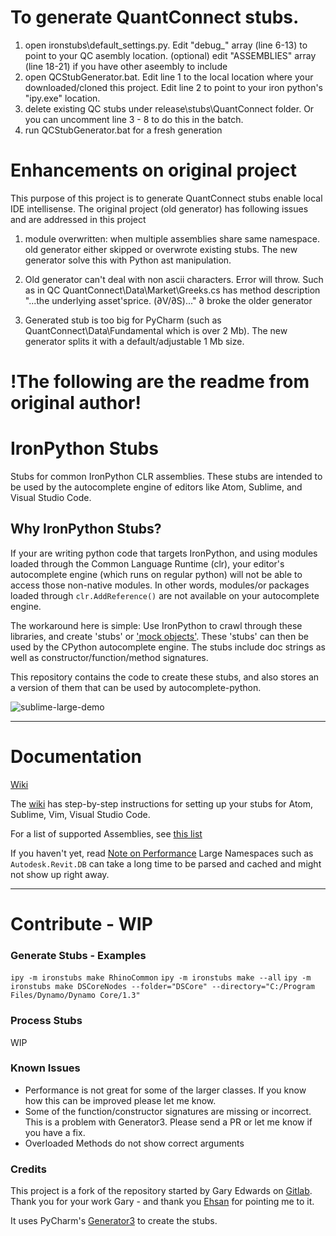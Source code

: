 
# To generate QuantConnect stubs. 
1. open ironstubs\default_settings.py. Edit "debug_" array (line 6-13) to point to your QC asembly location. (optional) edit "ASSEMBLIES" array (line 18-21) if you have other aseembly to include
2. open QCStubGenerator.bat. Edit line 1 to the local location where your downloaded/cloned this project. Edit line 2 to point to your iron python's "ipy.exe" location.
3. delete existing QC stubs under release\stubs\QuantConnect folder. Or you can uncomment line 3 - 8 to do this in the batch.
4. run QCStubGenerator.bat for a fresh generation

# Enhancements on original project
This purpose of this project is to generate QuantConnect stubs enable local IDE intellisense.
The original project (old generator) has following issues and are addressed in this project
1. module overwritten: when multiple assemblies share same namespace. old generator either skipped or overwrote existing stubs.  The new generator solve this with Python ast manipulation.
 
2. Old generator can't deal with non ascii characters. Error will throw. Such as in QC QuantConnect\Data\Market\Greeks.cs has method description "...the underlying asset'sprice. (∂V/∂S)..." ∂ broke the older generator

3. Generated stub is too big for PyCharm (such as QuantConnect\Data\Fundamental which is over 2 Mb). The new generator splits it with a default/adjustable 1 Mb size. 


# !The following are the readme from original author!

# IronPython Stubs

Stubs for common IronPython CLR assemblies.
These stubs are intended to be used by the autocomplete engine of editors like Atom, Sublime, and Visual Studio Code.

## Why IronPython Stubs?

If your are writing python code that targets IronPython, and using modules loaded through the Common Language Runtime (clr),
your editor's autocomplete engine (which runs on regular python) will not be able to access those non-native modules.
In other words, modules/or packages loaded through `clr.AddReference()` are not available on your autocomplete engine.

The workaround here is simple: Use IronPython to crawl through these libraries,
and create 'stubs' or ['mock objects'](https://en.wikipedia.org/wiki/Mock_object).
These 'stubs' can then be used by the CPython autocomplete engine.
The stubs include doc strings as well as constructor/function/method signatures.

This repository contains the code to create these stubs, and also stores an
a version of them that can be used by autocomplete-python.

![sublime-large-demo](https://github.com/gtalarico/ironpython-stubs/blob/master/docs/sublime/sublime-demo-large.gif)

------------------------------------

# Documentation

[Wiki](https://github.com/gtalarico/ironpython-stubs/wiki)

The [wiki](https://github.com/gtalarico/ironpython-stubs/wiki) has step-by-step instructions for setting up your stubs for Atom, Sublime, Vim, Visual Studio Code.

For a list of supported Assemblies, see [this list](https://github.com/gtalarico/ironpython-stubs/tree/master/logs)

If you haven't yet, read [Note on Performance](https://github.com/gtalarico/ironpython-stubs/wiki/A-Note-on-Performance)
Large Namespaces such as `Autodesk.Revit.DB` can take a long time to be parsed and cached and might not show up right away.

------------------------------------

# Contribute - WIP

### Generate Stubs - Examples
`ipy -m ironstubs make RhinoCommon`
`ipy -m ironstubs make --all`
`ipy -m ironstubs make DSCoreNodes --folder="DSCore" --directory="C:/Program Files/Dynamo/Dynamo Core/1.3"`
### Process Stubs
WIP

### Known Issues
* Performance is not great for some of the larger classes. If you know how this can be improved please let me know.
* Some of the function/constructor signatures are missing or incorrect. This is a problem with Generator3. Please send a PR or let me know if you have a fix.
* Overloaded Methods do not show correct arguments

### Credits
This project is a fork of the repository started by Gary Edwards on [Gitlab](https://gitlab.com/reje/revit-python-stubs).
Thank you for your work Gary - and thank you [Ehsan](https://github.com/eirannejad) for pointing me to it.

It uses PyCharm's [Generator3](https://github.com/JetBrains/intellij-community/blob/master/python/helpers/generator3.py)
to create the stubs.

